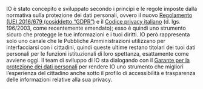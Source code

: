 IO è stato concepito e sviluppato secondo i principi e le regole imposte dalla normativa sulla protezione dei dati personali, ovvero il nuovo [Regolamento (UE) 2016/679 (cosiddetto “GDPR”)](https://eur-lex.europa.eu/legal-content/IT/TXT/HTML/?uri=CELEX:32016R0679&from=EN) e il [Codice privacy italiano](https://www.normattiva.it/uri-res/N2Ls?urn:nir:stato:decreto.legislativo:2003-06-30;196!vig=) (d. lgs. 196/2003, come recentemente emendato); esso è quindi uno strumento sicuro che protegge le tue informazioni e i tuoi diritti. IO però rappresenta solo uno canale che le Pubbliche Amministrazioni utilizzano per interfacciarsi con i cittadini, quindi queste ultime restano titolari dei tuoi dati personali per le funzioni istituzionali di loro spettanza, esattamente come avviene oggi. Il team di sviluppo di IO sta dialogando con il [Garante per la protezione dei dati personali](https://www.garanteprivacy.it/) per rendere IO uno strumento che migliori l’esperienza del cittadino anche sotto il profilo di accessibilità e trasparenza delle informazioni relative alla sua privacy.